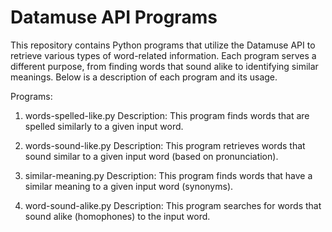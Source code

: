 # Datamuse API Programs

This repository contains Python programs that utilize the Datamuse API to retrieve various types of word-related information. Each program serves a different purpose, from finding words that sound alike to identifying similar meanings. Below is a description of each program and its usage.

Programs:
1. words-spelled-like.py
  Description: This program finds words that are spelled similarly to a given input word.

2. words-sound-like.py
  Description: This program retrieves words that sound similar to a given input word (based on pronunciation).

3. similar-meaning.py
  Description: This program finds words that have a similar meaning to a given input word (synonyms).

4. word-sound-alike.py
  Description: This program searches for words that sound alike (homophones) to the input word.
